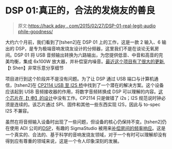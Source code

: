 # DSP 01:真正的，合法的发烧友的善良

> 原文:[https://hack aday . com/2015/02/27/DSP-01-real-legit-audio phile-goodness/](https://hackaday.com/2015/02/27/dsp-01-real-legit-audiophile-goodness/)

大约六个月前，我们看到了[tshen2]在 DSP 01 上的工作，这是一款 2 输入、6 输出的 DSP，是专为极端音响发烧友设计的分频器，这里我们不是在谈论无氧房间。DSP 01 将 USB 音频输出转换为六路输出，为您提供低音、中音和高音的完美均衡，集成 6x100W 放大器，并补偿室内噪音。[最近这个项目有了很大的更新](http://hackaday.io/project/2374-dsp-01-hi-fi-audio-signal-processor),【t Shen】非常乐意分享细节

项目进行到这个阶段并不是没有问题。为了让 DSP 通过 USB 端口与计算机通信，[tshen2]在 [CP2114 USB 至 I2S 桥](http://www.silabs.com/products/interface/usbtouart/Pages/usb-to-i2s-digital-audio-bridge.aspx)中找到了一个潜在的解决方案。这个设备应该起到 USB 音频接收器的作用，将数字音频转换成 DSP 可以理解的内容。[这个芯片在【t 申】的设计](http://www.latentlaboratories.com/blog/2015/2/1/dsp-01-part-6)中没有工作。CP2114 只是做错了 i2s；I2S 规范说时钟必须是连续的。该芯片通过 SPI、固件和其他一些东西实现 I2S，因此与 to-spec I2S 不兼容。

虽然在将音频输入设备时出现了一些问题，但设备的核心仍保持不变。[tshen2]仍在使用 ADI 公司的[DSP](http://www.analog.com/en/audiovideo-products/audio-signal-processors/adau1701/products/product.html)，有趣的 SigmaStudio 被用来[补偿房间的频率响应](http://www.latentlaboratories.com/blog/2015/2/22/dsp-01-part-10-room-treatment-optimized-eq-treble-adjust)。这是一个真实的、合法的、基于科学的音响发烧友领域，对于一个有时可以理解却没有得到应有尊重的领域来说，这是一个令人印象深刻的发展。